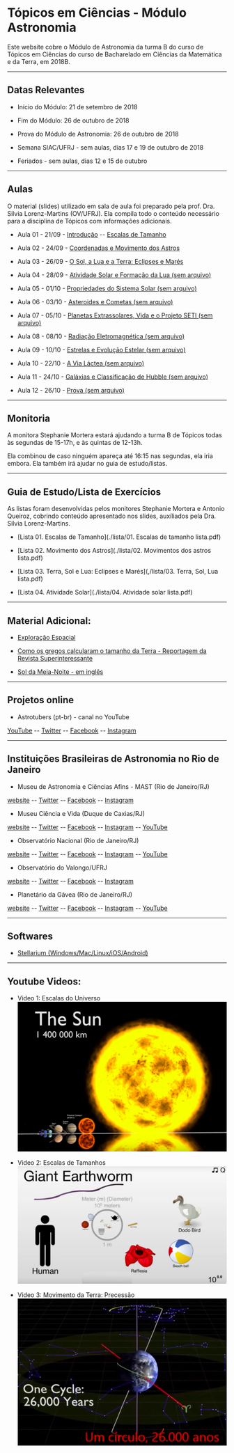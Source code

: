 # Tópicos em Ciências - Módulo Astronomia   

Este website cobre o Módulo de Astronomia da turma B do curso de Tópicos em Ciências do curso de Bacharelado em Ciências da Matemática e da Terra, em 2018B.

___

## Datas Relevantes

 - Início do Módulo: 21 de setembro de 2018

 - Fim do Módulo: 26 de outubro de 2018

 - Prova do Módulo de Astronomia: 26 de outubro de 2018

 - Semana SIAC/UFRJ - sem aulas, dias 17 e 19 de outubro de 2018

 - Feriados - sem aulas, dias 12 e 15 de outubro

___

## Aulas

O material (slides) utilizado em sala de aula foi preparado pela prof. Dra. Silvia Lorenz-Martins (OV/UFRJ). Ela compila todo o conteúdo necessário para a disciplina de Tópicos com informações adicionais.

- Aula 01 - 21/09 - [Introdução](./lectures/aula1carreira.pdf) -- [Escalas de Tamanho](./lectures/aula2_Escalas.pdf) 

- Aula 02 - 24/09 - [Coordenadas e Movimento dos Astros](./lectures/aula4_Movimento_Terra.pdf)

- Aula 03 - 26/09 - [O Sol, a Lua e a Terra: Eclipses e Marés](./lectures/aula5_Lua_Eclipses.pdf)

- Aula 04 - 28/09 - [Atividade Solar e Formação da Lua (sem arquivo)]()

- Aula 05 - 01/10 - [Propriedades do Sistema Solar (sem arquivo)]()

- Aula 06 - 03/10 - [Asteroides e Cometas (sem arquivo)]()

- Aula 07 - 05/10 - [Planetas Extrassolares, Vida e o Projeto SETI (sem arquivo)]()

- Aula 08 - 08/10 - [Radiação Eletromagnética (sem arquivo)]()

- Aula 09 - 10/10 - [Estrelas e Evolução Estelar (sem arquivo)]()

- Aula 10 - 22/10 - [A Via Láctea (sem arquivo)]()

- Aula 11 - 24/10 - [Galáxias e Classificação de Hubble (sem arquivo)]()

- Aula 12 - 26/10 - [Prova (sem arquivo)]()

___

## Monitoria

A monitora Stephanie Mortera estará ajudando a turma B de Tópicos todas às segundas de 15-17h, e às quintas de 12-13h.

Ela combinou de caso ninguém apareça até 16:15 nas segundas, ela iria embora. Ela também irá ajudar no guia de estudo/listas.

___

## Guia de Estudo/Lista de Exercícios

As listas foram desenvolvidas pelos monitores Stephanie Mortera e Antonio Queiroz, cobrindo conteúdo apresentado nos slides, auxíliados pela Dra. Silvia Lorenz-Martins.

- [Lista 01. Escalas de Tamanho](./lista/01. Escalas de tamanho lista.pdf)

- [Lista 02. Movimento dos Astros](./lista/02. Movimentos dos astros lista.pdf)

- [Lista 03. Terra, Sol e Lua: Eclipses e Marés](,/lista/03. Terra, Sol, Lua lista.pdf)

- [Lista 04. Atividade Solar](./lista/04. Atividade solar lista.pdf)

___

## Material Adicional: 

- [Exploração Espacial](./lectures/aula3_Exploracao_Espacial.pdf)

- [Como os gregos calcularam o tamanho da Terra - Reportagem da Revista Superinteressante](https://super.abril.com.br/mundo-estranho/como-os-gregos-calcularam-a-circunferencia-da-terra-ha-2200-anos/)

- [Sol da Meia-Noite - em inglês](https://www.scienceabc.com/pure-sciences/midnight-sun-what-is-it-and-why-does-it-occur.html)

___

## Projetos online

- Astrotubers (pt-br) - canal no YouTube

[YouTube](https://www.youtube.com/channel/UCGYBY4KaFYmkEKAGLL07BXw) -- [Twitter](https://twitter.com/astrotubers) -- [Facebook](https://www.facebook.com/AstroTubers/) -- [Instagram](https://www.instagram.com/astrotubers/)

___

## Instituições Brasileiras de Astronomia no Rio de Janeiro

- Museu de Astronomia e Ciências Afins - MAST (Rio de Janeiro/RJ)

[website](http://mast.br/pt-br/) -- [Twitter](https://twitter.com/MuseuAstronomia) -- [Facebook](https://www.facebook.com/museuastronomia/) -- [Instagram](https://www.instagram.com/museudeastronomia/)

- Museu Ciência e Vida (Duque de Caxias/RJ)

[website](http://www.museucienciaevida.com.br/) -- [Twitter](https://twitter.com/muscienciaevida) -- [Facebook](https://www.facebook.com/museucienciaevida) -- [Instagram](https://www.instagram.com/museucienciaevida/) -- [YouTube](https://www.youtube.com/channel/UCdzjlZMZafNlcAhq_Tz0jYg)

- Observatório Nacional (Rio de Janeiro/RJ)

[website](http://on.br/index.php/pt-br/) -- [Twitter](https://twitter.com/ON_MCTIC) -- [Facebook](https://www.facebook.com/observatorionacional) -- [Instagram](https://www.instagram.com/observatorionacional/) -- [YouTube](https://www.youtube.com/user/observatorionacional)

- Observatório do Valongo/UFRJ

[website](http://www.ov.ufrj.br) -- [Twitter](https://twitter.com/ValongoUFRJ) -- [Facebook](https://www.facebook.com/ValongoUFRJ/) -- [Instagram](https://www.instagram.com/valongoufrj/)

- Planetário da Gávea (Rio de Janeiro/RJ)

[website](http://www.planetariodorio.com.br/) -- [Twitter](https://twitter.com/planetariodorio) -- [Facebook](https://www.facebook.com/planetariodorio) -- [Instagram](https://www.instagram.com/planetariodorio/) -- [YouTube](https://www.youtube.com/channel/UCR39LWTg5jw3Ibwk8Vp_LVA)

___

## Softwares

- [Stellarium (Windows/Mac/Linux/iOS/Android)](https://stellarium.org/pt/)

___

## Youtube Videos: 

 - Video 1: Escalas do Universo
[![Escalas do Universo em 3D](./images/aula01.png)](https://www.youtube.com/watch?v=i93Z7zljQ7I "Escalas do Universo em 3D") 

- Video 2: Escalas de Tamanhos
[![Escalas de Tamanhos](./images/aula00.png)](https://www.youtube.com/watch?v=5AAR7bNSM_s "Escalas de Tamanhos") 

- Video 3: Movimento da Terra: Precessão
[![Precessao](./images/aula02.png)](https://youtu.be/fVvh062JAwk "Precessao") 

